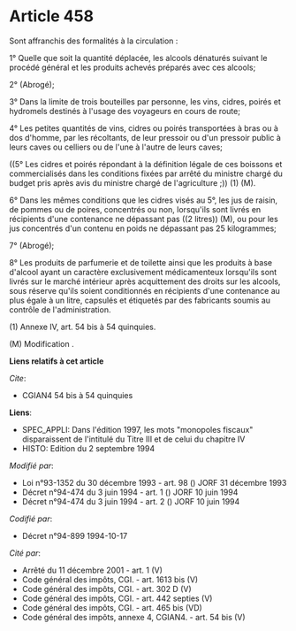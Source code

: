 # Article 458

Sont affranchis des formalités à la circulation :

1° Quelle que soit la quantité déplacée, les alcools dénaturés suivant le procédé général et les produits achevés préparés
avec ces alcools;

2° (Abrogé);

3° Dans la limite de trois bouteilles par personne, les vins, cidres, poirés et hydromels destinés à l'usage des voyageurs en
cours de route;

4° Les petites quantités de vins, cidres ou poirés transportées à bras ou à dos d'homme, par les récoltants, de leur pressoir
ou d'un pressoir public à leurs caves ou celliers ou de l'une à l'autre de leurs caves;

((5° Les cidres et poirés répondant à la définition légale de ces boissons et commercialisés dans les conditions fixées par
arrêté du ministre chargé du budget pris après avis du ministre chargé de l'agriculture ;)) (1) (M).

6° Dans les mêmes conditions que les cidres visés au 5°, les jus de raisin, de pommes ou de poires, concentrés ou non,
lorsqu'ils sont livrés en récipients d'une contenance ne dépassant pas ((2 litres)) (M), ou pour les jus concentrés d'un
contenu en poids ne dépassant pas 25 kilogrammes;

7° (Abrogé);

8° Les produits de parfumerie et de toilette ainsi que les produits à base d'alcool ayant un caractère exclusivement
médicamenteux lorsqu'ils sont livrés sur le marché intérieur après acquittement des droits sur les alcools, sous réserve
qu'ils soient conditionnés en récipients d'une contenance au plus égale à un litre, capsulés et étiquetés par des fabricants
soumis au contrôle de l'administration.

(1) Annexe IV, art. 54 bis à 54 quinquies.

(M) Modification .

**Liens relatifs à cet article**

_Cite_:

  - CGIAN4 54 bis à 54 quinquies

**Liens**:

  - SPEC_APPLI: Dans l'édition 1997, les mots "monopoles fiscaux" disparaissent de l'intitulé du Titre III et de celui du chapitre IV
  - HISTO: Edition du 2 septembre 1994

_Modifié par_:

  - Loi n°93-1352 du 30 décembre 1993 - art. 98 () JORF 31 décembre 1993
  - Décret n°94-474 du 3 juin 1994 - art. 1 () JORF 10 juin 1994
  - Décret n°94-474 du 3 juin 1994 - art. 2 () JORF 10 juin 1994

_Codifié par_:

  - Décret n°94-899 1994-10-17

_Cité par_:

  - Arrêté du 11 décembre 2001 - art. 1 (V)
  - Code général des impôts, CGI. - art. 1613 bis (V)
  - Code général des impôts, CGI. - art. 302 D (V)
  - Code général des impôts, CGI. - art. 442 septies (V)
  - Code général des impôts, CGI. - art. 465 bis (VD)
  - Code général des impôts, annexe 4, CGIAN4. - art. 54 bis (V)
